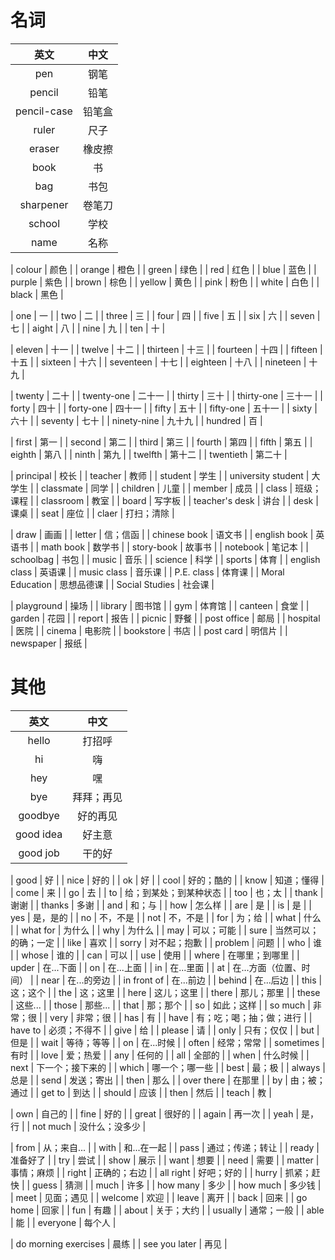 # 名词
|英文|中文|
|:---:|:---:|
| pen | 钢笔 |
| pencil | 铅笔 |
| pencil-case | 铅笔盒 |
| ruler | 尺子 |
| eraser | 橡皮擦 |
| book | 书 |
| bag | 书包 |
| sharpener | 卷笔刀 |
| school | 学校 |
| name | 名称 |

| colour | 颜色 |
| orange | 橙色 |
| green | 绿色 |
| red | 红色 |
| blue | 蓝色 |
| purple | 紫色 |
| brown | 棕色 |
| yellow | 黄色 |
| pink | 粉色 |
| white | 白色 |
| black | 黑色 |

| one | 一 |
| two | 二 |
| three | 三 |
| four | 四 |
| five | 五 |
| six | 六 |
| seven | 七 |
| aight | 八 |
| nine | 九 |
| ten | 十 |

| eleven | 十一 |
| twelve | 十二 |
| thirteen | 十三 |
| fourteen | 十四 |
| fifteen | 十五 |
| sixteen | 十六 |
| seventeen | 十七 |
| eighteen | 十八 |
| nineteen | 十九 |

| twenty | 二十 |
| twenty-one | 二十一 |
| thirty | 三十 |
| thirty-one | 三十一 |
| forty | 四十 |
| forty-one | 四十一 |
| fifty | 五十 |
| fifty-one | 五十一 |
| sixty | 六十 |
| seventy | 七十 |
| ninety-nine | 九十九 |
| hundred | 百 |

| first | 第一 |
| second | 第二 |
| third | 第三 |
| fourth | 第四 |
| fifth | 第五 |
| eighth | 第八 |
| ninth | 第九 |
| twelfth | 第十二 |
| twentieth | 第二十 |

| principal | 校长 |
| teacher | 教师 |
| student | 学生 |
| university student | 大学生 |
| classmate | 同学 |
| children | 儿童 |
| member | 成员 |
| class | 班级；课程 |
| classroom | 教室 |
| board | 写字板 |
| teacher's desk | 讲台 |
| desk | 课桌 |
| seat | 座位 |
| claer | 打扫；清除 |

| draw | 画画 |
| letter | 信；信函 |
| chinese book | 语文书 |
| english book | 英语书 |
| math book | 数学书 |
| story-book | 故事书 |
| notebook | 笔记本 |
| schoolbag | 书包 |
| music | 音乐 | 
| science | 科学 |
| sports | 体育 |
| english class | 英语课 |
| music class | 音乐课 | 
| P.E. class | 体育课 | 
| Moral Education | 思想品德课 | 
| Social Studies | 社会课 | 

| playground | 操场 |
| library | 图书馆 |
| gym | 体育馆 |
| canteen | 食堂 |
| garden | 花园 |
| report | 报告 |
| picnic | 野餐 |
| post office | 邮局 |
| hospital | 医院 |
| cinema | 电影院 |
| bookstore | 书店 |
| post card | 明信片 |
| newspaper | 报纸 |

# 其他
|英文|中文|
|:---:|:---:|
| hello | 打招呼 |
| hi | 嗨 |
| hey | 嘿 |
| bye | 拜拜；再见 |
| goodbye | 好的再见 |
| good idea | 好主意 |
| good job | 干的好 |

| good | 好 |
| nice | 好的 |
| ok | 好 |
| cool | 好的；酷的 |
| know | 知道；懂得 |
| come | 来 |
| go | 去 |
| to | 给；到某处；到某种状态 |
| too | 也；太 |
| thank | 谢谢 |
| thanks | 多谢 |
| and | 和；与 |
| how | 怎么样 |
| are | 是 |
| is | 是 |
| yes | 是，是的 |
| no | 不，不是 |
| not | 不，不是 |
| for | 为；给 |
| what | 什么 |
| what for | 为什么 |
| why | 为什么 |
| may | 可以；可能 |
| sure | 当然可以；的确；一定 |
| like | 喜欢 |
| sorry | 对不起；抱歉 |
| problem | 问题 |
| who | 谁 |
| whose | 谁的 |
| can | 可以 |
| use | 使用 |
| where | 在哪里；到哪里 |
| upder | 在...下面 |
| on | 在...上面 |
| in | 在...里面 |
| at | 在...方面（位置、时间） |
| near | 在...的旁边 |
| in front of | 在...前边 |
| behind | 在...后边 |
| this | 这；这个 |
| the | 这；这里 |
| here | 这儿；这里 |
| there | 那儿；那里 |
| these | 这些... |
| those | 那些... |
| that | 那；那个 |
| so | 如此；这样 |
| so much | 非常；很 |
| very | 非常；很 |
| has | 有 |
| have | 有；吃；喝；抽；做；进行 |
| have to | 必须；不得不 |
| give | 给 |
| please | 请 |
| only | 只有；仅仅 |
| but | 但是 |
| wait | 等待；等等 |
| on | 在...时候 |
| often | 经常；常常 |
| sometimes | 有时 |
| love | 爱；热爱 |
| any | 任何的 |
| all | 全部的 |
| when | 什么时候 |
| next | 下一个；接下来的 |
| which | 哪一个；哪一些 |
| best | 最；极 |
| always | 总是 |
| send | 发送；寄出 |
| then | 那么 |
| over there | 在那里 |
| by | 由；被；通过 |
| get to | 到达 |
| should | 应该 |
| then | 然后 |
| teach | 教 |

| own | 自己的 |
| fine | 好的 |
| great | 很好的 |
| again | 再一次 |
| yeah | 是，行 |
| not much | 没什么；没多少 |

| from | 从；来自... |
| with | 和...在一起 |
| pass | 通过；传递；转让 |
| ready | 准备好了 |
| try | 尝试 |
| show | 展示 |
| want | 想要 |
| need | 需要 |
| matter | 事情；麻烦 |
| right | 正确的；右边 |
| all right | 好吧；好的 |
| hurry | 抓紧；赶快 |
| guess | 猜测 |
| much | 许多 |
| how many | 多少 |
| how much | 多少钱 |
| meet | 见面；遇见 |
| welcome | 欢迎 |
| leave | 离开 |
| back | 回来 |
| go home | 回家 |
| fun | 有趣 |
| about | 关于；大约 |
| usually | 通常；一般 |
| able | 能 |
| everyone | 每个人 |


| do morning exercises | 晨练 |
| see you later | 再见 |




